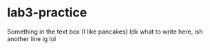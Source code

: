 # lab3-practice
Something in the text box
(I like pancakes)
Idk what to write here, ish another line ig
lol